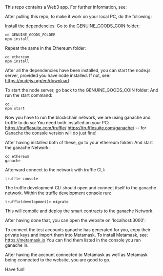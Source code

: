 This repo contains a Web3 app. For further information, see:

After pulling this repo, to make it work on your local PC, do the following:

Install the dependencies:
Go to the GENUINE_GOODS_COIN folder:
```
cd GENUINE_GOODS_FOLDER
npm install
```

Repeat the same in the Ethereum folder:
```
cd ethereum
npm install
```

After all the dependencies have been installed, you can start the node.js server, provided you have node installed.
If not, see: https://nodejs.org/en/download

To start the node server, go back to the GENUINE_GOODS_COIN folder:
And run the start command:
```
cd ..
npm start
```

Now you have to run the blockchain network, we are using ganache and truffle to do so:
You need both installed on your PC:
https://trufflesuite.com/truffle/
https://trufflesuite.com/ganache/ -- for Ganache the console version will do just fine!

After having installed both of these, go to your ethereum folder:
And start the ganache Network:
```
cd ethereum
ganache
```
Afterward connect to the network with truffle CLI:
```
truffle console
```

The truffle development CLI should open and connect itself to the ganache network.
Within the truffle development console run:
```
truffle(development)> migrate
```

This will compile and deploy the smart contracts to the ganache Network.

After having done that, you can open the website on 'localhost:3000':

To connect the test accounts ganache has generated for you, copy their private keys and import them into Metamask.
To install Metamask, see: https://metamask.io
You can find them listed in the console you ran ganache in.

After having the account connected to Metamask as well as Metamask being connected to the website, you are good to go.

Have fun!